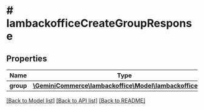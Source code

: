 # # IambackofficeCreateGroupResponse


## Properties


Name | Type | Description | Notes
------------ | ------------- | ------------- | -------------
**group**| [**\GeminiCommerce\Iambackoffice\Model\IambackofficeGroup**](IambackofficeGroup.md) |   | [optional]


[[Back to Model list]](../../README.md#models) [[Back to API list]](../../README.md#endpoints) [[Back to README]](../../README.md)